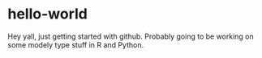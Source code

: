 # hello-world

Hey yall, just getting started with github.  Probably going to be working on some modely type stuff in R and Python.
